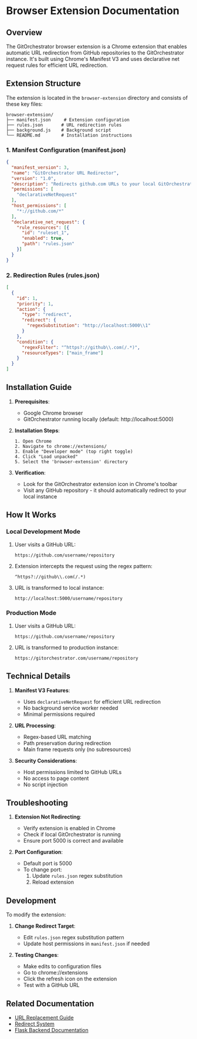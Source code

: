 # Browser Extension Documentation

## Overview

The GitOrchestrator browser extension is a Chrome extension that enables automatic URL redirection from GitHub repositories to the GitOrchestrator instance. It's built using Chrome's Manifest V3 and uses declarative net request rules for efficient URL redirection.

## Extension Structure

The extension is located in the `browser-extension` directory and consists of these key files:

```
browser-extension/
├── manifest.json     # Extension configuration
├── rules.json       # URL redirection rules
├── background.js    # Background script
└── README.md        # Installation instructions
```

### 1. Manifest Configuration (manifest.json)

```json
{
  "manifest_version": 3,
  "name": "GitOrchestrator URL Redirector",
  "version": "1.0",
  "description": "Redirects github.com URLs to your local GitOrchestrator instance",
  "permissions": [
    "declarativeNetRequest"
  ],
  "host_permissions": [
    "*://github.com/*"
  ],
  "declarative_net_request": {
    "rule_resources": [{
      "id": "ruleset_1",
      "enabled": true,
      "path": "rules.json"
    }]
  }
}
```

### 2. Redirection Rules (rules.json)

```json
[
  {
    "id": 1,
    "priority": 1,
    "action": {
      "type": "redirect",
      "redirect": {
        "regexSubstitution": "http://localhost:5000\\1"
      }
    },
    "condition": {
      "regexFilter": "^https?://github\\.com(/.*)",
      "resourceTypes": ["main_frame"]
    }
  }
]
```

## Installation Guide

1. **Prerequisites**:
   - Google Chrome browser
   - GitOrchestrator running locally (default: http://localhost:5000)

2. **Installation Steps**:
   ```
   1. Open Chrome
   2. Navigate to chrome://extensions/
   3. Enable "Developer mode" (top right toggle)
   4. Click "Load unpacked"
   5. Select the 'browser-extension' directory
   ```

3. **Verification**:
   - Look for the GitOrchestrator extension icon in Chrome's toolbar
   - Visit any GitHub repository - it should automatically redirect to your local instance

## How It Works

### Local Development Mode

1. User visits a GitHub URL:
   ```
   https://github.com/username/repository
   ```

2. Extension intercepts the request using the regex pattern:
   ```
   ^https?://github\\.com(/.*) 
   ```

3. URL is transformed to local instance:
   ```
   http://localhost:5000/username/repository
   ```

### Production Mode

1. User visits a GitHub URL:
   ```
   https://github.com/username/repository
   ```

2. URL is transformed to production instance:
   ```
   https://gitorchestrator.com/username/repository
   ```

## Technical Details

1. **Manifest V3 Features**:
   - Uses `declarativeNetRequest` for efficient URL redirection
   - No background service worker needed
   - Minimal permissions required

2. **URL Processing**:
   - Regex-based URL matching
   - Path preservation during redirection
   - Main frame requests only (no subresources)

3. **Security Considerations**:
   - Host permissions limited to GitHub URLs
   - No access to page content
   - No script injection

## Troubleshooting

1. **Extension Not Redirecting**:
   - Verify extension is enabled in Chrome
   - Check if local GitOrchestrator is running
   - Ensure port 5000 is correct and available

2. **Port Configuration**:
   - Default port is 5000
   - To change port:
     1. Update `rules.json` regex substitution
     2. Reload extension

## Development

To modify the extension:

1. **Change Redirect Target**:
   - Edit `rules.json` regex substitution pattern
   - Update host permissions in `manifest.json` if needed

2. **Testing Changes**:
   - Make edits to configuration files
   - Go to chrome://extensions
   - Click the refresh icon on the extension
   - Test with a GitHub URL

## Related Documentation

- [URL Replacement Guide](url_replacement.md)
- [Redirect System](redirect.md)
- [Flask Backend Documentation](../README.md)
